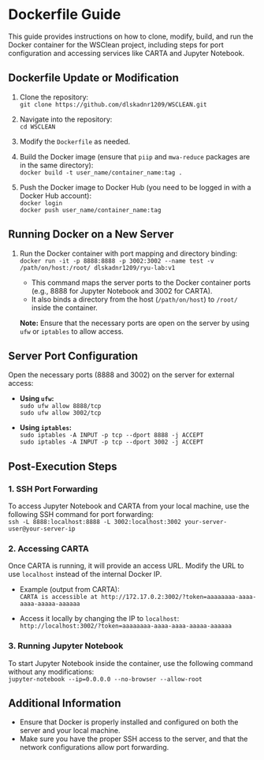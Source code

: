 # Dockerfile Guide

This guide provides instructions on how to clone, modify, build, and run the Docker container for the WSClean project, including steps for port configuration and accessing services like CARTA and Jupyter Notebook.

## Dockerfile Update or Modification

1. Clone the repository:  
   `git clone https://github.com/dlskadnr1209/WSCLEAN.git`

2. Navigate into the repository:  
   `cd WSCLEAN`

3. Modify the `Dockerfile` as needed.

4. Build the Docker image (ensure that `piip` and `mwa-reduce` packages are in the same directory):  
   `docker build -t user_name/container_name:tag .`

5. Push the Docker image to Docker Hub (you need to be logged in with a Docker Hub account):  
   `docker login`  
   `docker push user_name/container_name:tag`

## Running Docker on a New Server

1. Run the Docker container with port mapping and directory binding:  
   `docker run -it -p 8888:8888 -p 3002:3002 --name test -v /path/on/host:/root/ dlskadnr1209/ryu-lab:v1`

   - This command maps the server ports to the Docker container ports (e.g., 8888 for Jupyter Notebook and 3002 for CARTA).
   - It also binds a directory from the host (`/path/on/host`) to `/root/` inside the container.

   **Note:** Ensure that the necessary ports are open on the server by using `ufw` or `iptables` to allow access.

## Server Port Configuration

Open the necessary ports (8888 and 3002) on the server for external access:

- **Using `ufw`:**  
   `sudo ufw allow 8888/tcp`  
   `sudo ufw allow 3002/tcp`

- **Using `iptables`:**  
   `sudo iptables -A INPUT -p tcp --dport 8888 -j ACCEPT`  
   `sudo iptables -A INPUT -p tcp --dport 3002 -j ACCEPT`

## Post-Execution Steps

### 1. SSH Port Forwarding  
   To access Jupyter Notebook and CARTA from your local machine, use the following SSH command for port forwarding:  
   `ssh -L 8888:localhost:8888 -L 3002:localhost:3002 your-server-user@your-server-ip`

### 2. Accessing CARTA  
   Once CARTA is running, it will provide an access URL. Modify the URL to use `localhost` instead of the internal Docker IP.

   - Example (output from CARTA):  
     `CARTA is accessible at http://172.17.0.2:3002/?token=aaaaaaaa-aaaa-aaaa-aaaaa-aaaaaa`

   - Access it locally by changing the IP to `localhost`:  
     `http://localhost:3002/?token=aaaaaaaa-aaaa-aaaa-aaaaa-aaaaaa`

### 3. Running Jupyter Notebook  
   To start Jupyter Notebook inside the container, use the following command without any modifications:  
   `jupyter-notebook --ip=0.0.0.0 --no-browser --allow-root`

## Additional Information

- Ensure that Docker is properly installed and configured on both the server and your local machine.
- Make sure you have the proper SSH access to the server, and that the network configurations allow port forwarding.

